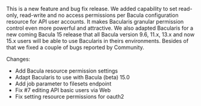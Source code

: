 
This is a new feature and bug fix release. We added capability to set read-only,
read-write and no access permissions per Bacula configuration resource for API
user accounts. It makes Bacularis granular permission control even more powerful
and attractive. We also adapted Bacularis for a new coming Bacula 15 release that all
Bacula version 9.6, 11.x, 13.x and now 15.x users will be able to use Bacularis in
theirs environments. Besides of that we fixed a couple of bugs reported by Community.

Changes:
 - Add Bacula resource permission settings
 - Adapt Bacularis to use with Bacula (beta) 15.0
 - Add job parameter to filesets endpoint
 - Fix #7 editing API basic users via Web
 - Fix setting resource permissions for oauth2
